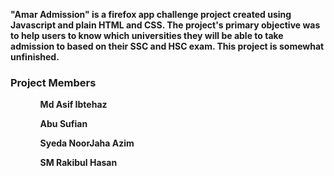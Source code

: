 <b>"Amar Admission" <b> is a firefox app challenge project created using Javascript and plain HTML and CSS. 
The project's primary objective was to help users to know which universities they will be able to take admission to based on their SSC and HSC exam.
This project is somewhat unfinished.

<h3> Project Members </h3>

<ul>
<ol>
Md Asif Ibtehaz

</ol>
<ol>Abu Sufian

</ol>
<ol>
Syeda NoorJaha Azim

</ol>

<ol>
SM Rakibul Hasan

</ol>

</ul>
